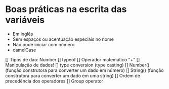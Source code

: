 # Boas práticas na escrita das variáveis

- Em inglês
- Sem espaços ou acentuação especiais no nome
- Não pode iniciar com número
- camelCase


[] Tipos de dao: Number
[] typeof
[] Operador matemático "+"
[] Manipulação de dados!
[] type conversion (type casting)
[] Number() (função construtora para converter um dado em número)
[] String() (função construtora para converter um dado em uma string)
[] Ordem de precedência dos operadores
[] Group operator